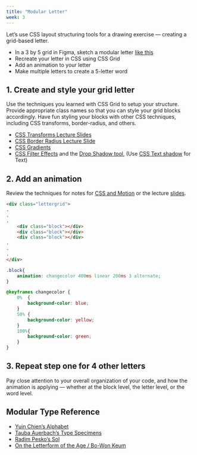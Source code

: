 ```yaml
---
title: "Modular Letter"
week: 3
---
```


Let’s use CSS layout structuring tools for a drawing exercise — creating a grid-based letter. 

- In a 3 by 5 grid in Figma, sketch a modular letter [like this](https://www.figma.com/file/AjwbAudxovwsPQaizEKqPQ/Demo-Letter?node-id=0%3A1&t=6jXOidWSJrWfLMj6-1)
- Recreate your letter in CSS using CSS Grid
- Add an animation to your letter
- Make multiple letters to create a 5-letter word

## 1. Create and style your grid letter

Use the techniques you learned with CSS Grid to setup your structure.
Provide appropriate class names so that you can style your grid blocks accordingly.
Have fun styling your blocks with other CSS techniques, including CSS transforms, border-radius, and others.

- [CSS Transforms Lecture Slides](https://docs.google.com/presentation/d/1ebFRwJv1CG58EPKAk9kcFadJ81eieues/edit#slide=id.g20676162374_1_19)
- [CSS Border Radius Lecture Slide](https://docs.google.com/presentation/d/1ebFRwJv1CG58EPKAk9kcFadJ81eieues/edit#slide=id.g20676162374_1_0)
- [CSS Gradients](https://cssgradient.io/)
- [CSS Filter Effects](https://css-tricks.com/almanac/properties/f/filter/) and the [Drop Shadow tool](https://webcode.tools/generators/css/drop-shadow), (Use [CSS Text shadow](https://webcode.tools/generators/css/text-shadow) for Text)


## 2. Add an animation

Review the techniques for notes for [CSS and Motion](/notes/07-transitions-animations.md) or the lecture [slides](https://docs.google.com/presentation/d/1ebFRwJv1CG58EPKAk9kcFadJ81eieues/). 


```html
<div class="lettergrid">
.
.
.
	<div class="block"></div>
	<div class="block"></div>
	<div class="block"></div>
.
.
.
</div>
```

```css
.block{
	animation: changecolor 400ms linear 200ms 3 alternate;
}

@keyframes changecolor {
	0%  {
		background-color: blue;
	}
	50% {
		background-color: yellow;
	}
	100%{
		background-color: green;
	}
}

```

## 3. Repeat step one for 4 other letters
Pay close attention to your overall organization of your code, and how the animation is applying — whether at the block level, the letter level, or the word level.


## Modular Type Reference

- [Yuin Chien’s Alphabet](https://yuinchien.com/alphabet/)
- [Tauba Auerbach’s Type Specimens](http://diagonalpress.com/collections)
- [Radim Pesko’s Sol](https://radimpesko.com/fonts/sol)
- [On the Letterform of the Age / Bo-Won Keum](https://canopycanopycanopy.com/contents/on-the-letterform-of-the-age)

